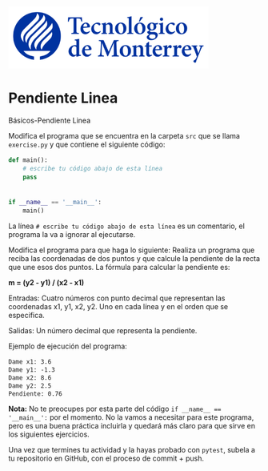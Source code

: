 ![Tec de Monterrey](../../images/logotecmty.png)
# Pendiente Linea
Básicos-Pendiente Linea

Modifica el programa que se encuentra en la carpeta `src` que se llama `exercise.py` y que contiene el siguiente código:

```python
def main():
    # escribe tu código abajo de esta línea
    pass


if __name__ == '__main__':
    main()
```

La línea `# escribe tu código abajo de esta línea` es un comentario, el programa la va a ignorar al ejecutarse.

Modifica el programa para que haga lo siguiente:
Realiza un programa que reciba las coordenadas de dos puntos y que calcule la pendiente de la recta que une esos dos puntos. 
La fórmula para calcular la pendiente es:

<b>m = (y2 - y1) / (x2 - x1)</b>

Entradas:
Cuatro números con punto decimal que representan las coordenadas x1, y1, x2, y2. Uno en cada línea y en el orden que se especifica. 

Salidas:
Un número decimal que representa la pendiente. 

Ejemplo de ejecución del programa:
```
Dame x1: 3.6
Dame y1: -1.3
Dame x2: 8.6
Dame y2: 2.5
Pendiente: 0.76
```

**Nota:** No te preocupes por esta parte del código `if __name__ == '__main__':` por el momento. No la vamos a necesitar para este programa, pero es una buena práctica incluirla y quedará más claro para que sirve en los siguientes ejercicios.

Una vez que termines tu actividad y la hayas probado con `pytest`, subela a tu repositorio en GitHub, con el proceso de commit + push.
